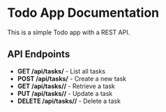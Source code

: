 # Todo App Documentation

This is a simple Todo app with a REST API.

## API Endpoints

- **GET /api/tasks/** - List all tasks
- **POST /api/tasks/** - Create a new task
- **GET /api/tasks/<id>/** - Retrieve a task
- **PUT /api/tasks/<id>/** - Update a task
- **DELETE /api/tasks/<id>/** - Delete a task